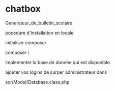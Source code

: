 # chatbox

Generateur_de_bulletin_scolaire

pocedure d'installation en locale

initialiser composer

composer i

implementer la base de donnée qui est disponible.

ajouter vos logins de surper administrateur dans

scr/Model/Database.class.php
